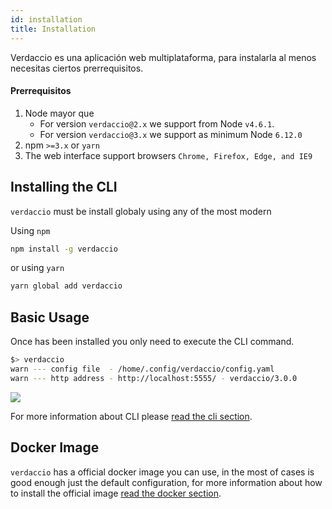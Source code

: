 ```yaml
---
id: installation
title: Installation
---
```

Verdaccio es una aplicación web multiplataforma, para instalarla al menos necesitas ciertos prerrequisitos.

#### Prerrequisitos

1. Node mayor que 
    - For version `verdaccio@2.x` we support from Node `v4.6.1`.
    - For version `verdaccio@3.x` we support as minimum Node `6.12.0`
2. npm `>=3.x` or `yarn`
3. The web interface support browsers `Chrome, Firefox, Edge, and IE9`

## Installing the CLI

`verdaccio` must be install globaly using any of the most modern

Using `npm`

```bash
npm install -g verdaccio
```

or using `yarn`

```bash
yarn global add verdaccio
```

## Basic Usage

Once has been installed you only need to execute the CLI command.

```bash
$> verdaccio
warn --- config file  - /home/.config/verdaccio/config.yaml
warn --- http address - http://localhost:5555/ - verdaccio/3.0.0
```

![](https://cdn-images-1.medium.com/max/720/1*jDHnZ7_68u5s1lFK2cygnA.gif)

For more information about CLI please [read the cli section](cli.md).

## Docker Image

`verdaccio` has a official docker image you can use, in the most of cases is good enough just the default configuration, for more information about how to install the official image [read the docker section](docker.md).